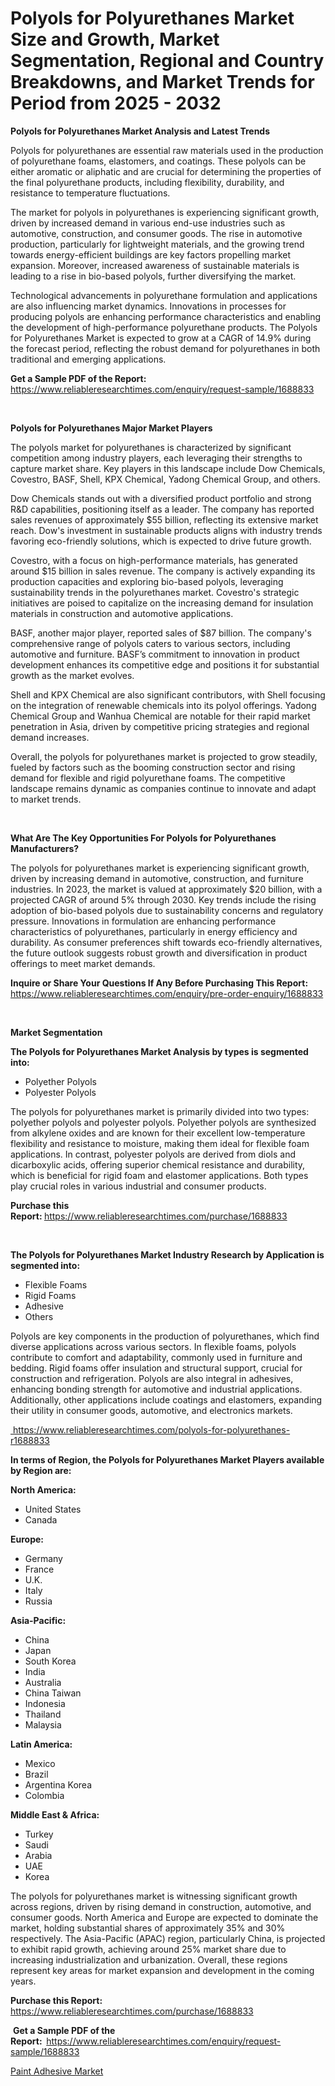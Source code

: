 <p><h1>Polyols for Polyurethanes Market Size and Growth, Market Segmentation, Regional and Country Breakdowns, and Market Trends for Period from 2025 -  2032</h1></p><p><strong>Polyols for Polyurethanes Market Analysis and Latest Trends</strong></p>
<p><p>Polyols for polyurethanes are essential raw materials used in the production of polyurethane foams, elastomers, and coatings. These polyols can be either aromatic or aliphatic and are crucial for determining the properties of the final polyurethane products, including flexibility, durability, and resistance to temperature fluctuations.</p><p>The market for polyols in polyurethanes is experiencing significant growth, driven by increased demand in various end-use industries such as automotive, construction, and consumer goods. The rise in automotive production, particularly for lightweight materials, and the growing trend towards energy-efficient buildings are key factors propelling market expansion. Moreover, increased awareness of sustainable materials is leading to a rise in bio-based polyols, further diversifying the market.</p><p>Technological advancements in polyurethane formulation and applications are also influencing market dynamics. Innovations in processes for producing polyols are enhancing performance characteristics and enabling the development of high-performance polyurethane products. The Polyols for Polyurethanes Market is expected to grow at a CAGR of 14.9% during the forecast period, reflecting the robust demand for polyurethanes in both traditional and emerging applications.</p></p>
<p><strong>Get a Sample PDF of the Report:&nbsp;</strong> <a href="https://www.reliableresearchtimes.com/enquiry/request-sample/1688833?utm_campaign=3326&utm_medium=2&utm_source=Github&utm_content=ia&utm_term=31032025&utm_id=polyols-for-polyurethanes">https://www.reliableresearchtimes.com/enquiry/request-sample/1688833</a></p>
<p>&nbsp;</p>
<p><strong>Polyols for Polyurethanes Major Market Players</strong></p>
<p><p>The polyols market for polyurethanes is characterized by significant competition among industry players, each leveraging their strengths to capture market share. Key players in this landscape include Dow Chemicals, Covestro, BASF, Shell, KPX Chemical, Yadong Chemical Group, and others. </p><p>Dow Chemicals stands out with a diversified product portfolio and strong R&D capabilities, positioning itself as a leader. The company has reported sales revenues of approximately $55 billion, reflecting its extensive market reach. Dow's investment in sustainable products aligns with industry trends favoring eco-friendly solutions, which is expected to drive future growth.</p><p>Covestro, with a focus on high-performance materials, has generated around $15 billion in sales revenue. The company is actively expanding its production capacities and exploring bio-based polyols, leveraging sustainability trends in the polyurethanes market. Covestro's strategic initiatives are poised to capitalize on the increasing demand for insulation materials in construction and automotive applications.</p><p>BASF, another major player, reported sales of $87 billion. The company's comprehensive range of polyols caters to various sectors, including automotive and furniture. BASF’s commitment to innovation in product development enhances its competitive edge and positions it for substantial growth as the market evolves.</p><p>Shell and KPX Chemical are also significant contributors, with Shell focusing on the integration of renewable chemicals into its polyol offerings. Yadong Chemical Group and Wanhua Chemical are notable for their rapid market penetration in Asia, driven by competitive pricing strategies and regional demand increases.</p><p>Overall, the polyols for polyurethanes market is projected to grow steadily, fueled by factors such as the booming construction sector and rising demand for flexible and rigid polyurethane foams. The competitive landscape remains dynamic as companies continue to innovate and adapt to market trends.</p></p>
<p>&nbsp;</p>
<p><strong>What Are The Key Opportunities For Polyols for Polyurethanes Manufacturers?</strong></p>
<p><p>The polyols for polyurethanes market is experiencing significant growth, driven by increasing demand in automotive, construction, and furniture industries. In 2023, the market is valued at approximately $20 billion, with a projected CAGR of around 5% through 2030. Key trends include the rising adoption of bio-based polyols due to sustainability concerns and regulatory pressure. Innovations in formulation are enhancing performance characteristics of polyurethanes, particularly in energy efficiency and durability. As consumer preferences shift towards eco-friendly alternatives, the future outlook suggests robust growth and diversification in product offerings to meet market demands.</p></p>
<p><strong>Inquire or Share Your Questions If Any Before Purchasing This Report:</strong> <a href="https://www.reliableresearchtimes.com/enquiry/pre-order-enquiry/1688833?utm_campaign=3326&utm_medium=2&utm_source=Github&utm_content=ia&utm_term=31032025&utm_id=polyols-for-polyurethanes">https://www.reliableresearchtimes.com/enquiry/pre-order-enquiry/1688833</a></p>
<p>&nbsp;</p>
<p><strong>Market Segmentation</strong></p>
<p><strong>The Polyols for Polyurethanes Market Analysis by types is segmented into:</strong></p>
<p><ul><li>Polyether Polyols</li><li>Polyester Polyols</li></ul></p>
<p><p>The polyols for polyurethanes market is primarily divided into two types: polyether polyols and polyester polyols. Polyether polyols are synthesized from alkylene oxides and are known for their excellent low-temperature flexibility and resistance to moisture, making them ideal for flexible foam applications. In contrast, polyester polyols are derived from diols and dicarboxylic acids, offering superior chemical resistance and durability, which is beneficial for rigid foam and elastomer applications. Both types play crucial roles in various industrial and consumer products.</p></p>
<p><strong>Purchase this Report:&nbsp;</strong><a href="https://www.reliableresearchtimes.com/purchase/1688833?utm_campaign=3326&utm_medium=2&utm_source=Github&utm_content=ia&utm_term=31032025&utm_id=polyols-for-polyurethanes">https://www.reliableresearchtimes.com/purchase/1688833</a></p>
<p>&nbsp;</p>
<p><strong>The Polyols for Polyurethanes Market Industry Research by Application is segmented into:</strong></p>
<p><ul><li>Flexible Foams</li><li>Rigid Foams</li><li>Adhesive</li><li>Others</li></ul></p>
<p><p>Polyols are key components in the production of polyurethanes, which find diverse applications across various sectors. In flexible foams, polyols contribute to comfort and adaptability, commonly used in furniture and bedding. Rigid foams offer insulation and structural support, crucial for construction and refrigeration. Polyols are also integral in adhesives, enhancing bonding strength for automotive and industrial applications. Additionally, other applications include coatings and elastomers, expanding their utility in consumer goods, automotive, and electronics markets.</p></p>
<p><a href="https://www.reliableresearchtimes.com/polyols-for-polyurethanes-r1688833?utm_campaign=3326&utm_medium=2&utm_source=Github&utm_content=ia&utm_term=31032025&utm_id=polyols-for-polyurethanes">&nbsp;https://www.reliableresearchtimes.com/polyols-for-polyurethanes-r1688833</a></p>
<p><strong>In terms of Region, the Polyols for Polyurethanes Market Players available by Region are:</strong></p>
<p>
    <p> <strong> North America: </strong>
        <ul>
            <li>United States</li>
            <li>Canada</li>
        </ul>
        </p> 
    <p> <strong> Europe: </strong>
        <ul>
            <li>Germany</li>
            <li>France</li>
            <li>U.K.</li>
            <li>Italy</li>
            <li>Russia</li>
        </ul>
        </p> 
    <p> <strong> Asia-Pacific: </strong>
        <ul>
            <li>China</li>
            <li>Japan</li>
            <li>South Korea</li>
            <li>India</li>
            <li>Australia</li>
            <li>China Taiwan</li>
            <li>Indonesia</li>
            <li>Thailand</li>
            <li>Malaysia</li>
        </ul>
        </p> 
    <p> <strong> Latin America: </strong>
        <ul>
            <li>Mexico</li>
            <li>Brazil</li>
            <li>Argentina Korea</li>
            <li>Colombia</li>
        </ul>
        </p> 
    <p> <strong> Middle East & Africa: </strong>
        <ul>
            <li>Turkey</li>
            <li>Saudi</li>
            <li>Arabia</li>
            <li>UAE</li>
            <li>Korea</li>
        </ul>
    </p>
    </p>
<p><p>The polyols for polyurethanes market is witnessing significant growth across regions, driven by rising demand in construction, automotive, and consumer goods. North America and Europe are expected to dominate the market, holding substantial shares of approximately 35% and 30% respectively. The Asia-Pacific (APAC) region, particularly China, is projected to exhibit rapid growth, achieving around 25% market share due to increasing industrialization and urbanization. Overall, these regions represent key areas for market expansion and development in the coming years.</p></p>
<p><strong>Purchase this Report: </strong><a href="https://www.reliableresearchtimes.com/purchase/1688833?utm_campaign=3326&utm_medium=2&utm_source=Github&utm_content=ia&utm_term=31032025&utm_id=polyols-for-polyurethanes">https://www.reliableresearchtimes.com/purchase/1688833</a></p>
<p>&nbsp;<strong>Get a Sample PDF of the Report:&nbsp;&nbsp;</strong><a href="https://www.reliableresearchtimes.com/enquiry/request-sample/1688833?utm_campaign=3326&utm_medium=2&utm_source=Github&utm_content=ia&utm_term=31032025&utm_id=polyols-for-polyurethanes">https://www.reliableresearchtimes.com/enquiry/request-sample/1688833</a></p>
<p><strong></strong></p>
<p><p><a href="https://github.com/cobinaydin13/Market-Research-Report-List-1/blob/main/paint-adhesive-market.md?utm_campaign=3326&utm_medium=2&utm_source=Github&utm_content=ia&utm_term=31032025&utm_id=polyols-for-polyurethanes">Paint Adhesive Market</a></p></p>